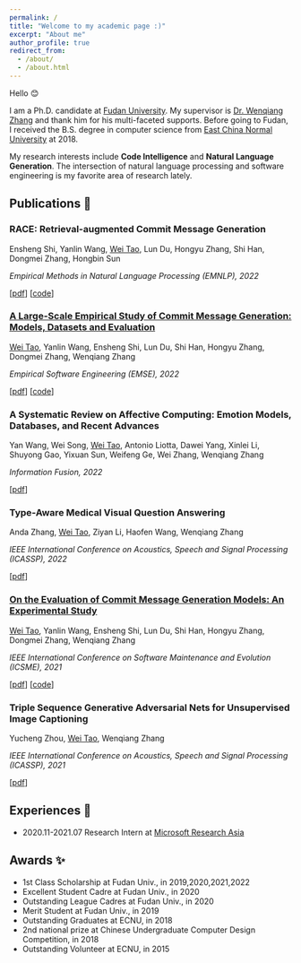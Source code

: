 ```yaml
---
permalink: /
title: "Welcome to my academic page :)"
excerpt: "About me"
author_profile: true
redirect_from: 
  - /about/
  - /about.html
---
```



Hello :blush:

I am a Ph.D. candidate at [Fudan University](https://www.fudan.edu.cn). My supervisor is [Dr. Wenqiang Zhang](http://www.fudanroilab.com/2021/07/01/WenqiangZhang.html) and thank him for his multi-faceted supports. Before going to Fudan, I received the B.S. degree in computer science from [East China Normal University](https://www.ecnu.edu.cn) at 2018. 

My research interests include **Code Intelligence** and **Natural Language Generation**. The intersection of natural language processing and software engineering is my favorite area of research lately.


## Publications :pencil:
### RACE: Retrieval-augmented Commit Message Generation

Ensheng Shi, Yanlin Wang, [Wei Tao](#), Lun Du, Hongyu Zhang, Shi Han, Dongmei Zhang, Hongbin Sun

*Empirical Methods in Natural Language Processing (EMNLP), 2022*

[[pdf](#to-appear)] [[code](#to-appear)]


### [A Large-Scale Empirical Study of Commit Message Generation: Models, Datasets and Evaluation](./publication/emse-2022)

[Wei Tao](#), Yanlin Wang, Ensheng Shi, Lun Du, Shi Han, Hongyu Zhang, Dongmei Zhang, Wenqiang Zhang

*Empirical Software Engineering (EMSE), 2022*

[[pdf](#to-appear)] [[code](#to-appear)]


### A Systematic Review on Affective Computing: Emotion Models, Databases, and Recent Advances

Yan Wang, Wei Song, [Wei Tao](#), Antonio Liotta, Dawei Yang, Xinlei Li, Shuyong Gao, Yixuan Sun, Weifeng Ge, Wei Zhang, Wenqiang Zhang

*Information Fusion, 2022*

[[pdf](https://doi.org/10.1016/j.inffus.2022.03.009)]


### Type-Aware Medical Visual Question Answering

Anda Zhang, [Wei Tao](#), Ziyan Li, Haofen Wang, Wenqiang Zhang

*IEEE International Conference on Acoustics, Speech and Signal Processing (ICASSP), 2022*

[[pdf](https://ieeexplore.ieee.org/abstract/document/9747087)]


### [On the Evaluation of Commit Message Generation Models: An Experimental Study](./publication/icsme-2021)

[Wei Tao](#), Yanlin Wang, Ensheng Shi, Lun Du, Shi Han, Hongyu Zhang, Dongmei Zhang, Wenqiang Zhang

*IEEE International Conference on Software Maintenance and Evolution (ICSME), 2021*

[[pdf](https://doi.org/10.1109/ICSME52107.2021.00018)] [[code](https://github.com/DeepSoftwareAnalytics/CommitMsgEmpirical)]


### Triple Sequence Generative Adversarial Nets for Unsupervised Image Captioning

Yucheng Zhou, [Wei Tao](#), Wenqiang Zhang

*IEEE International Conference on Acoustics, Speech and Signal Processing (ICASSP), 2021*

[[pdf](https://ieeexplore.ieee.org/abstract/document/9414335)]


## Experiences :briefcase:

- 2020.11-2021.07 Research Intern at [Microsoft Research Asia](https://www.microsoft.com/en-us/research/lab/microsoft-research-asia/)

## Awards :sparkles:

- 1st Class Scholarship at Fudan Univ., in 2019,2020,2021,2022
- Excellent Student Cadre at Fudan Univ., in 2020
- Outstanding League Cadres at Fudan Univ., in 2020
- Merit Student at Fudan Univ., in 2019
- Outstanding Graduates at ECNU, in 2018
- 2nd national prize at Chinese Undergraduate Computer Design Competition, in 2018
- Outstanding Volunteer at ECNU, in 2015

